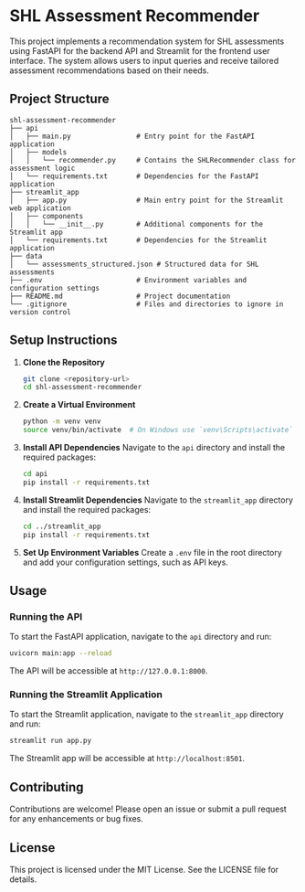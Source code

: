 # SHL Assessment Recommender

This project implements a recommendation system for SHL assessments using FastAPI for the backend API and Streamlit for the frontend user interface. The system allows users to input queries and receive tailored assessment recommendations based on their needs.

## Project Structure

```
shl-assessment-recommender
├── api
│   ├── main.py                # Entry point for the FastAPI application
│   ├── models
│   │   └── recommender.py     # Contains the SHLRecommender class for assessment logic
│   └── requirements.txt       # Dependencies for the FastAPI application
├── streamlit_app
│   ├── app.py                 # Main entry point for the Streamlit web application
│   ├── components
│   │   └── __init__.py        # Additional components for the Streamlit app
│   └── requirements.txt       # Dependencies for the Streamlit application
├── data
│   └── assessments_structured.json # Structured data for SHL assessments
├── .env                       # Environment variables and configuration settings
├── README.md                  # Project documentation
└── .gitignore                 # Files and directories to ignore in version control
```

## Setup Instructions

1. **Clone the Repository**
   ```bash
   git clone <repository-url>
   cd shl-assessment-recommender
   ```

2. **Create a Virtual Environment**
   ```bash
   python -m venv venv
   source venv/bin/activate  # On Windows use `venv\Scripts\activate`
   ```

3. **Install API Dependencies**
   Navigate to the `api` directory and install the required packages:
   ```bash
   cd api
   pip install -r requirements.txt
   ```

4. **Install Streamlit Dependencies**
   Navigate to the `streamlit_app` directory and install the required packages:
   ```bash
   cd ../streamlit_app
   pip install -r requirements.txt
   ```

5. **Set Up Environment Variables**
   Create a `.env` file in the root directory and add your configuration settings, such as API keys.

## Usage

### Running the API

To start the FastAPI application, navigate to the `api` directory and run:
```bash
uvicorn main:app --reload
```
The API will be accessible at `http://127.0.0.1:8000`.

### Running the Streamlit Application

To start the Streamlit application, navigate to the `streamlit_app` directory and run:
```bash
streamlit run app.py
```
The Streamlit app will be accessible at `http://localhost:8501`.

## Contributing

Contributions are welcome! Please open an issue or submit a pull request for any enhancements or bug fixes.

## License

This project is licensed under the MIT License. See the LICENSE file for details.